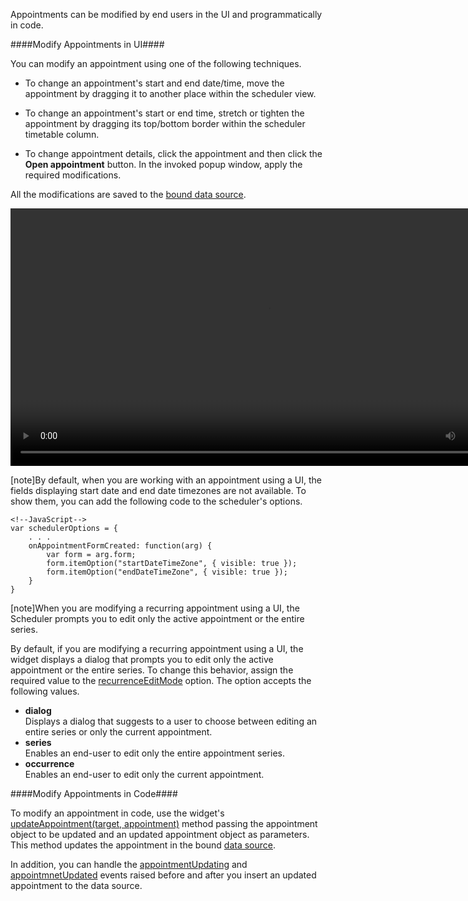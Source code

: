 Appointments can be modified by end users in the UI and programmatically in code.

####Modify Appointments in UI####

You can modify an appointment using one of the following techniques.

- To change an appointment's start and end date/time, move the appointment by dragging it to another place within the scheduler view. 

- To change an appointment's start or end time, stretch or tighten the appointment by dragging its top/bottom border within the scheduler timetable column. 

- To change appointment details, click the appointment and then click the **Open appointment** button. In the invoked popup window, apply the required modifications.

All the modifications are saved to the [bound data source](/concepts/10%20UI%20Widgets/72%20Scheduler/20%20Appointments/010%20Provide%20a%20Data%20Source.md '/Documentation/Guide/UI_Widgets/Scheduler/Appointments/#Provide_a_Data_Source').

<div>
    <video width="824px" controls="yes">
        <source src="/Content/images/doc/16_1/UiWidgets/EditAppointment.mp4" type="video/mp4">
    </video>
</div>

[note]By default, when you are working with an appointment using a UI, the fields displaying start date and end date timezones are not available. To show them, you can add the following code to the scheduler's options.

    <!--JavaScript-->
    var schedulerOptions = {
        . . .
        onAppointmentFormCreated: function(arg) {
            var form = arg.form;
            form.itemOption("startDateTimeZone", { visible: true });
            form.itemOption("endDateTimeZone", { visible: true });
        }
    }

[note]When you are modifying a recurring appointment using a UI, the Scheduler prompts you to edit only the active appointment or the entire series.

By default, if you are modifying a recurring appointment using a UI, the widget displays a dialog that prompts you to edit only the active appointment or the entire series. To change this behavior, assign the required value to the [recurrenceEditMode](/api-reference/10%20UI%20Widgets/dxScheduler/1%20Configuration/recurrenceEditMode.md '/Documentation/ApiReference/UI_Widgets/dxScheduler/Configuration/#recurrenceEditMode') option. The option accepts the following values.

- **dialog**  
Displays a dialog that suggests to a user to choose between editing an entire series or only the current appointment.
- **series**  
Enables an end-user to edit only the entire appointment series.
- **occurrence**  
Enables an end-user to edit only the current appointment.

####Modify Appointments in Code####

To modify an appointment in code, use the widget's [updateAppointment(target, appointment)](/api-reference/10%20UI%20Widgets/dxScheduler/3%20Methods/updateAppointment(target_appointment).md '/Documentation/ApiReference/UI_Widgets/dxScheduler/Methods/#updateAppointmenttarget_appointment') method passing the appointment object to be updated and an updated appointment object as parameters. This method updates the appointment in the bound [data source](/concepts/10%20UI%20Widgets/72%20Scheduler/20%20Appointments/010%20Provide%20a%20Data%20Source.md '/Documentation/Guide/UI_Widgets/Scheduler/Appointments/#Provide_a_Data_Source').

In addition, you can handle the [appointmentUpdating](/api-reference/10%20UI%20Widgets/dxScheduler/4%20Events/appointmentUpdating.md '/Documentation/ApiReference/UI_Widgets/dxScheduler/Events/#appointmentUpdating') and [appointmnetUpdated](/api-reference/10%20UI%20Widgets/dxScheduler/4%20Events/appointmentUpdated.md '/Documentation/ApiReference/UI_Widgets/dxScheduler/Events/#appointmentUpdated') events raised before and after you insert an updated appointment to the data source.